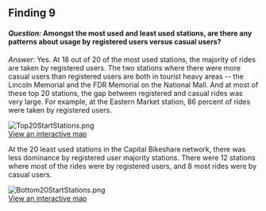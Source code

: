 ## Finding 9

#### _Question:_ Amongst the most used and least used stations, are there any patterns about usage by registered users versus casual users?

_Answer:_ Yes. At 18 out of 20 of the most used stations, the majority of rides are taken by registered users.  The two stations where there were more casual users than registered users are both in tourist heavy areas -- the Lincoln Memorial and the FDR Memorial on the National Mall. And at most of these top 20 stations, the gap between registered and casual rides was very large. For example, at the Eastern Market station, 86 percent of rides were taken by registered users. 

![Top20StartStations.png](plots/Top20StartStations.png?raw=true "Title")  
[View an interactive map](https://drive.google.com/open?id=1w4CNqXOCeBKT5a_sGXqrCuUTY-Ds0aPN&usp=sharing)


At the 20 least used stations in the Capital Bikeshare network, there was less dominance by registered user majority stations.  There were 12 stations where most of the rides were by registered users, and 8 most rides were by casual users. 

![Bottom20StartStations.png](plots/Bottom20StartStations.png?raw=true "Title")  
[View an interactive map](https://drive.google.com/open?id=1MdwcaeOCm2MG4aD61if5cO_sMKUhVJ6R&usp=sharing)


